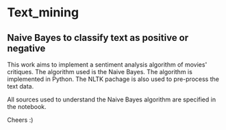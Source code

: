 # Text_mining
## Naive Bayes to classify text as positive or negative


This work aims to implement a sentiment analysis algorithm of movies' critiques. 
The algorithm used is the Naive Bayes. The algorithm is implemented in Python.
The NLTK pachage is also used to pre-process the text data. 

All sources used to understand the Naive Bayes algorithm are specified in the notebook. 

Cheers :) 
